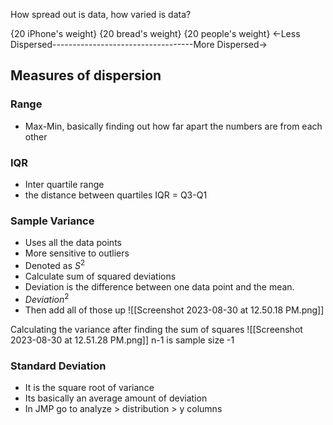 How spread out is data, how varied is data?

{20 iPhone's weight}         {20 bread's weight}       {20 people's weight}
<-Less Dispersed-----------------------------------More Dispersed->
## Measures of dispersion
### Range
- Max-Min, basically finding out how far apart the numbers are from each other
### IQR
- Inter quartile range
- the distance between quartiles IQR = Q3-Q1
### Sample Variance
- Uses all the data points
- More sensitive to outliers 
- Denoted as $S^2$
- Calculate sum of squared deviations
- Deviation is the difference between one data point and the mean.
- $Deviation^2$
- Then add all of those up
![[Screenshot 2023-08-30 at 12.50.18 PM.png]]

Calculating the variance after finding the sum of squares
![[Screenshot 2023-08-30 at 12.51.28 PM.png]]
n-1 is sample size -1
### Standard Deviation
- It is the square root of variance
- Its basically an average amount of deviation
- In JMP go to analyze > distribution > y columns

